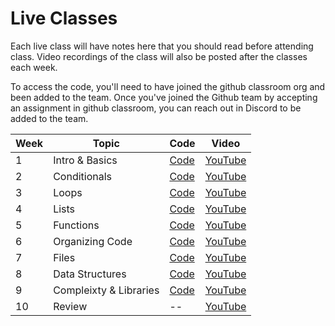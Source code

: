 # Live Classes

Each live class will have notes here that you should read before attending class.
Video recordings of the class will also be posted after the classes each week.

To access the code, you'll need to have joined the github classroom org and been
added to the team. Once you've joined the Github team by accepting an assignment
in github classroom, you can reach out in Discord to be added to the team.

| Week | Topic                  | Code            | Video                |
| ---- | ---------------------- | --------------- | -------------------- |
| 1    | Intro & Basics         | [Code][w1-code] | [YouTube][w1-video]  |
| 2    | Conditionals           | [Code][w2-code] | [YouTube][w2-video]  |
| 3    | Loops                  | [Code][w3-code] | [YouTube][w3-video]  |
| 4    | Lists                  | [Code][w4-code] | [YouTube][w4-video]  |
| 5    | Functions              | [Code][w5-code] | [YouTube][w5-video]  |
| 6    | Organizing Code        | [Code][w6-code] | [YouTube][w6-video]  |
| 7    | Files                  | [Code][w7-code] | [YouTube][w7-video]  |
| 8    | Data Structures        | [Code][w8-code] | [YouTube][w8-video]  |
| 9    | Compleixty & Libraries | [Code][w9-code] | [YouTube][w9-video]  |
| 10   | Review                 | --              | [YouTube][w10-video] |

[w1-code]: https://replit.com/@prog-1-jul23/One-P-Sale-Solution
[w1-video]: https://youtu.be/VW2VqkPoOU8
[w2-code]: https://replit.com/@prog-1-jul23/ATM-Withdraw-Solution#main.py
[w2-video]: https://youtu.be/ek0K1kgt3yk
[w3-code]: https://replit.com/@prog-1-jul23/trusted-bank-atm-v2-solution#main.py
[w3-video]: https://youtu.be/xYeD_qcZSwc
[w4-code]: https://replit.com/team/prog-1-jul23/class4-lists-solution#main.py
[w4-video]: https://youtu.be/oOl8OLtHtWo
[w5-code]: https://replit.com/@prog-1-jul23/class-5-bank-accounts-functions-solution#main.py
[w5-video]: https://youtu.be/sFbYqvZrJrg
[w6-code]: https://replit.com/@prog-1-jul23/class6-organizingcode-solution#main.py
[w6-video]: https://youtu.be/_NG-2lKeIsI
[w7-code]: https://replit.com/@prog-1-jul23/class7-files-solution
[w7-video]: https://youtu.be/zTsW5_w8SS0
[w8-code]: https://replit.com/@prog-1-jul23/class8-dict-food-order-solution
[w8-video]: https://youtu.be/2Nb93QMn0kI
[w9-code]: https://github.com/mhassanist/food-app-menu-web.git
[w9-video]: https://youtu.be/Uv9CDdLyVuQ
[w10-video]: https://youtu.be/NeMXIA4PULI

</br>
</br>
